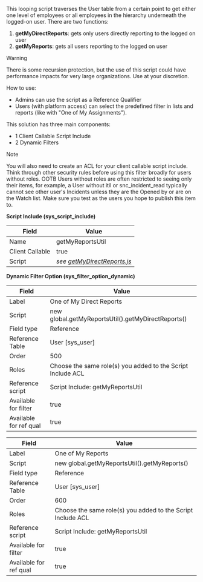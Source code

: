 This looping script traverses the User table from a certain point to get either one level of employees or all employees in the hierarchy underneath the logged-on user. There are two functions:
1. **getMyDirectReports**: gets only users directly reporting to the logged on user
1. **getMyReports**: gets all users reporting to the logged on user

> [!WARNING]
> There is some recursion protection, but the use of this script could have performance impacts for very large organizations. Use at your discretion.

How to use:
* Admins can use the script as a Reference Qualifier
* Users (with platform access) can select the predefined filter in lists and reports (like with "One of My Assignments").

This solution has three main components:
* 1 Client Callable Script Include
* 2 Dynamic Filters

> [!NOTE]
> You will also need to create an ACL for your client callable script include.  Think through other security rules before using this filter broadly for users without roles. OOTB Users without roles are often restricted to seeing only their items, for example, a User without itil or snc_incident_read typically cannot see other user's Incidents unless they are the Opened by or are on the Watch list. Make sure you test as the users you hope to publish this item to.

**Script Include (sys_script_include)**

| Field | Value |
|---|---|
| Name | getMyReportsUtil |
| Client Callable | true |
| Script | <em>see [getMyDirectReports.js](getMyDirectReports.js)</em> |

**Dynamic Filter Option (sys_filter_option_dynamic)**

| Field | Value |
|---|---|
| Label | One of My Direct Reports |
| Script | new global.getMyReportsUtil().getMyDirectReports() |
| Field type | Reference |
| Reference Table | User [sys_user] |
| Order | 500 |
| Roles | Choose the same role(s) you added to the Script Include ACL |
| Reference script | Script Include: getMyReportsUtil |
| Available for filter | true |
| Available for ref qual | true |


| Field | Value |
|---|---|
| Label | One of My Reports |
| Script | new global.getMyReportsUtil().getMyReports() |
| Field type | Reference |
| Reference Table | User [sys_user] |
| Order | 600 |
| Roles | Choose the same role(s) you added to the Script Include ACL |
| Reference script | Script Include: getMyReportsUtil |
| Available for filter | true |
| Available for ref qual | true |
